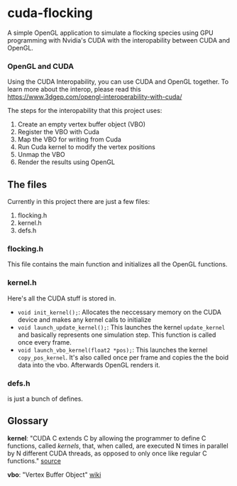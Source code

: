 # cuda-flocking
A simple OpenGL application to simulate a flocking species using GPU programming with Nvidia's CUDA with the interopability between CUDA and OpenGL.

### OpenGL and CUDA
Using the CUDA Interopability, you can use CUDA and OpenGL together. To learn more about the interop, please read this
https://www.3dgep.com/opengl-interoperability-with-cuda/

The steps for the interopability that this project uses:
1. Create an empty vertex buffer object (VBO)
2. Register the VBO with Cuda
3. Map the VBO for writing from Cuda
4. Run Cuda kernel to modify the vertex positions
5. Unmap the VBO
6. Render the results using OpenGL
    

## The files
Currently in this project there are just a few files:
1. flocking.h
2. kernel.h
3. defs.h

### flocking.h
This file contains the main function and initializes all the OpenGL functions.

### kernel.h
Here's all the CUDA stuff is stored in.

* ``void init_kernel();``: Allocates the neccessary memory on the CUDA device and makes any kernel calls to initialize
* ``void launch_update_kernel();``: This launches the kernel ``update_kernel`` and basically represents one simulation step. This function is called once every frame.
* ``void launch_vbo_kernel(float2 *pos);``: This launches the kernel ``copy_pos_kernel``. It's also called once per frame and copies the the boid data into the vbo. Afterwards OpenGL renders it.

### defs.h
is just a bunch of defines.

## Glossary
**kernel**: "CUDA C extends C by allowing the programmer to define C functions, called *kernels*, that, when called, are executed N times in parallel by N different CUDA threads, as opposed to only once like regular C functions." [source](https://docs.nvidia.com/cuda/cuda-c-programming-guide/index.html)

**vbo**: "Vertex Buffer Object" [wiki](https://en.wikipedia.org/wiki/Vertex_buffer_object)
